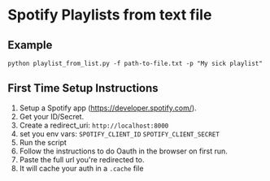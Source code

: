 # Spotify Playlists from text file

## Example

`python playlist_from_list.py -f path-to-file.txt -p "My sick playlist"`

## First Time Setup Instructions
1. Setup a Spotify app (https://developer.spotify.com/).
2. Get your ID/Secret.
3. Create a redirect_uri: `http://localhost:8000`
4. set you env vars:
`SPOTIFY_CLIENT_ID`
`SPOTIFY_CLIENT_SECRET`
5. Run the script
6. Follow the instructions to do Oauth in the browser on first run.
7. Paste the full url you're redirected to.
8. It will cache your auth in a `.cache` file
